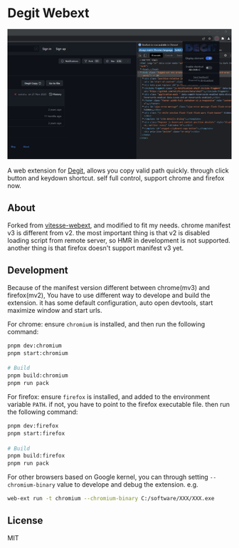 # Degit Webext

![xuanfa](/Photos/1.png)

A web extension for [Degit](https://github.com/Rich-Harris/degit), allows you copy valid path quickly. through click button and keydown shortcut. self full control, support chrome and firefox now.

## About

Forked from [vitesse-webext](https://github.com/antfu/vitesse-webext), and modified to fit my needs. chrome manifest v3 is different from v2. the most important thing is that v2 is disabled loading script from remote server, so HMR in development is not supported. another thing is that firefox doesn't support manifest v3 yet.

## Development

Because of the manifest version different between chrome(mv3) and firefox(mv2), You have to use different way to develope and build the extension. it has some default configuration, auto open devtools, start maximize window and start urls.

For chrome: ensure `chromium` is installed, and then run the following command:

```bash
pnpm dev:chromium
pnpm start:chromium

# Build
pnpm build:chromium
pnpm run pack
```

For firefox: ensure `firefox` is installed, and added to the environment variable `PATH`. if not, you have to point to the firefox executable file. then run the following command:

```bash
pnpm dev:firefox
pnpm start:firefox

# Build
pnpm build:firefox
pnpm run pack
```

For other browsers based on Google kernel, you can through setting `--chromium-binary` value to develope and debug the extension. e.g.

```bash
web-ext run -t chromium --chromium-binary C:/software/XXX/XXX.exe
```

## License

MIT
